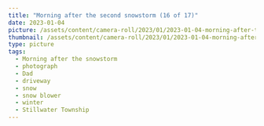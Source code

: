 ```yaml
---
title: "Morning after the second snowstorm (16 of 17)"
date: 2023-01-04
picture: /assets/content/camera-roll/2023/01/2023-01-04-morning-after-the-second-snowstorm-16/20230104_172320105_iOS.jpg
thumbnail: /assets/content/camera-roll/2023/01/2023-01-04-morning-after-the-second-snowstorm-16/20230104_172320105_iOS-thumbnail.jpg
type: picture
tags:
  - Morning after the snowstorm
  - photograph
  - Dad
  - driveway
  - snow
  - snow blower
  - winter
  - Stillwater Township
---
```

